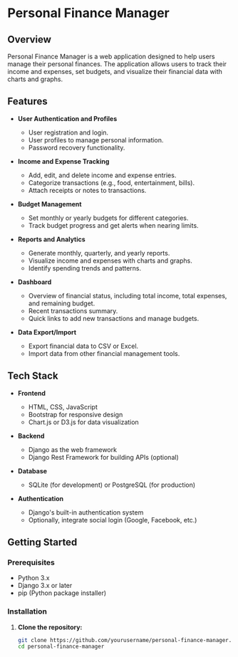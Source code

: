 # Personal Finance Manager

## Overview
Personal Finance Manager is a web application designed to help users manage their personal finances. The application allows users to track their income and expenses, set budgets, and visualize their financial data with charts and graphs.

## Features
- **User Authentication and Profiles**
  - User registration and login.
  - User profiles to manage personal information.
  - Password recovery functionality.

- **Income and Expense Tracking**
  - Add, edit, and delete income and expense entries.
  - Categorize transactions (e.g., food, entertainment, bills).
  - Attach receipts or notes to transactions.

- **Budget Management**
  - Set monthly or yearly budgets for different categories.
  - Track budget progress and get alerts when nearing limits.

- **Reports and Analytics**
  - Generate monthly, quarterly, and yearly reports.
  - Visualize income and expenses with charts and graphs.
  - Identify spending trends and patterns.

- **Dashboard**
  - Overview of financial status, including total income, total expenses, and remaining budget.
  - Recent transactions summary.
  - Quick links to add new transactions and manage budgets.

- **Data Export/Import**
  - Export financial data to CSV or Excel.
  - Import data from other financial management tools.

## Tech Stack
- **Frontend**
  - HTML, CSS, JavaScript
  - Bootstrap for responsive design
  - Chart.js or D3.js for data visualization

- **Backend**
  - Django as the web framework
  - Django Rest Framework for building APIs (optional)

- **Database**
  - SQLite (for development) or PostgreSQL (for production)

- **Authentication**
  - Django's built-in authentication system
  - Optionally, integrate social login (Google, Facebook, etc.)

## Getting Started

### Prerequisites
- Python 3.x
- Django 3.x or later
- pip (Python package installer)

### Installation
1. **Clone the repository:**
   ```bash
   git clone https://github.com/yourusername/personal-finance-manager.git
   cd personal-finance-manager

